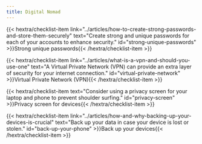 ```yaml
---
title: Digital Nomad
---
```

{{< hextra/checklist-item link="../articles/how-to-create-strong-passwords-and-store-them-securely" text="Create strong and unique passwords for each of your accounts to enhance security." id="strong-unique-passwords" >}}Strong unique passwords{{< /hextra/checklist-item >}}

{{< hextra/checklist-item link="../articles/what-is-a-vpn-and-should-you-use-one" text="A Virtual Private Network (VPN) can provide an extra layer of security for your internet connection." id="virtual-private-network" >}}Virtual Private Network (VPN){{< /hextra/checklist-item >}}

{{< hextra/checklist-item text="Consider using a privacy screen for your laptop and phone to prevent shoulder surfing." id="privacy-screen" >}}Privacy screen for devices{{< /hextra/checklist-item >}}

{{< hextra/checklist-item link="../articles/how-and-why-backing-up-your-devices-is-crucial" text="Back up your data in case your device is lost or stolen." id="back-up-your-phone" >}}Back up your devices{{< /hextra/checklist-item >}}